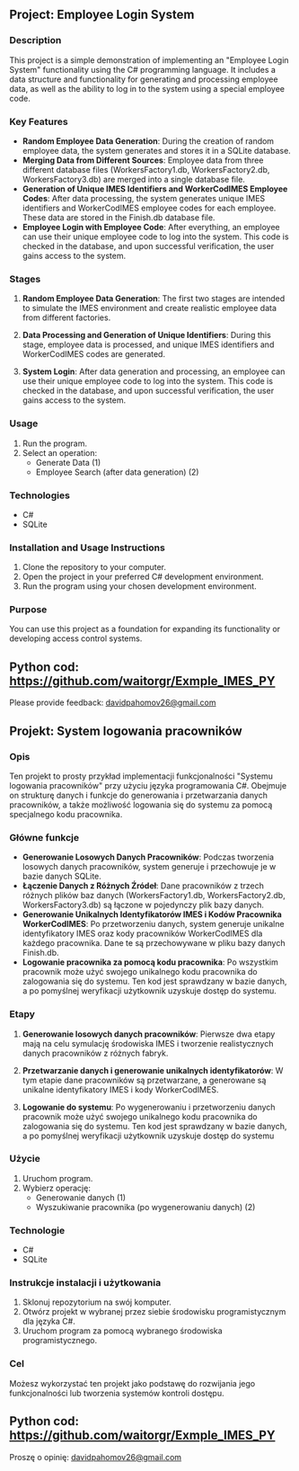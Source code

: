 ## Project: Employee Login System

### Description

This project is a simple demonstration of implementing an "Employee Login System" functionality using the C# programming language. It includes a data structure and functionality for generating and processing employee data, as well as the ability to log in to the system using a special employee code.

### Key Features

- **Random Employee Data Generation**: During the creation of random employee data, the system generates and stores it in a SQLite database.
- **Merging Data from Different Sources**: Employee data from three different database files (WorkersFactory1.db, WorkersFactory2.db, WorkersFactory3.db) are merged into a single database file.
- **Generation of Unique IMES Identifiers and WorkerCodIMES Employee Codes**: After data processing, the system generates unique IMES identifiers and WorkerCodIMES employee codes for each employee. These data are stored in the Finish.db database file.
- **Employee Login with Employee Code**: After everything, an employee can use their unique employee code to log into the system. This code is checked in the database, and upon successful verification, the user gains access to the system.

### Stages

1. **Random Employee Data Generation**: The first two stages are intended to simulate the IMES environment and create realistic employee data from different factories.
   
2. **Data Processing and Generation of Unique Identifiers**: During this stage, employee data is processed, and unique IMES identifiers and WorkerCodIMES codes are generated.

3. **System Login**: After data generation and processing, an employee can use their unique employee code to log into the system. This code is checked in the database, and upon successful verification, the user gains access to the system.
   
### Usage

1. Run the program.
2. Select an operation:
   - Generate Data (1)
   - Employee Search (after data generation) (2)

### Technologies

- C#
- SQLite

### Installation and Usage Instructions

1. Clone the repository to your computer.
2. Open the project in your preferred C# development environment.
3. Run the program using your chosen development environment.

### Purpose

You can use this project as a foundation for expanding its functionality or developing access control systems.

## Python cod: https://github.com/waitorgr/Exmple_IMES_PY

Please provide feedback: davidpahomov26@gmail.com

## Projekt: System logowania pracowników

### Opis

Ten projekt to prosty przykład implementacji funkcjonalności "Systemu logowania pracowników" przy użyciu języka programowania C#. Obejmuje on strukturę danych i funkcje do generowania i przetwarzania danych pracowników, a także możliwość logowania się do systemu za pomocą specjalnego kodu pracownika.



### Główne funkcje

- **Generowanie Losowych Danych Pracowników**: Podczas tworzenia losowych danych pracowników, system generuje i przechowuje je w bazie danych SQLite.
- **Łączenie Danych z Różnych Źródeł**: Dane pracowników z trzech różnych plików baz danych (WorkersFactory1.db, WorkersFactory2.db, WorkersFactory3.db) są łączone w pojedynczy plik bazy danych.
- **Generowanie Unikalnych Identyfikatorów IMES i Kodów Pracownika WorkerCodIMES**: Po przetworzeniu danych, system generuje unikalne identyfikatory IMES oraz kody pracowników WorkerCodIMES dla każdego pracownika. Dane te są przechowywane w pliku bazy danych Finish.db.
- **Logowanie pracownika za pomocą kodu pracownika**: Po wszystkim pracownik może użyć swojego unikalnego kodu pracownika do zalogowania się do systemu. Ten kod jest sprawdzany w bazie danych, a po pomyślnej weryfikacji użytkownik uzyskuje dostęp do systemu.

### Etapy

1. **Generowanie losowych danych pracowników**: Pierwsze dwa etapy mają na celu symulację środowiska IMES i tworzenie realistycznych danych pracowników z różnych fabryk.
   
2. **Przetwarzanie danych i generowanie unikalnych identyfikatorów**: W tym etapie dane pracowników są przetwarzane, a generowane są unikalne identyfikatory IMES i kody WorkerCodIMES.

3. **Logowanie do systemu**: Po wygenerowaniu i przetworzeniu danych pracownik może użyć swojego unikalnego kodu pracownika do zalogowania się do systemu. Ten kod jest sprawdzany w bazie danych, a po pomyślnej weryfikacji użytkownik uzyskuje dostęp do systemu

### Użycie

1. Uruchom program.
2. Wybierz operację:
   - Generowanie danych (1)
   - Wyszukiwanie pracownika (po wygenerowaniu danych) (2)

### Technologie

- C#
- SQLite

### Instrukcje instalacji i użytkowania

1. Sklonuj repozytorium na swój komputer.
2. Otwórz projekt w wybranej przez siebie środowisku programistycznym dla języka C#.
3. Uruchom program za pomocą wybranego środowiska programistycznego.

### Cel

Możesz wykorzystać ten projekt jako podstawę do rozwijania jego funkcjonalności lub tworzenia systemów kontroli dostępu.


## Python cod: https://github.com/waitorgr/Exmple_IMES_PY

Proszę o opinię: davidpahomov26@gmail.com
